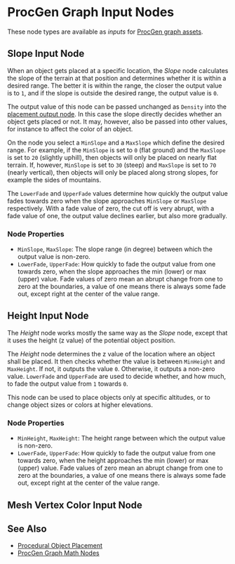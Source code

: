 # ProcGen Graph Input Nodes

These node types are available as *inputs* for [ProcGen graph assets](procgen-graph-asset.md).

## Slope Input Node

When an object gets placed at a specific location, the *Slope* node calculates the slope of the terrain at that position and determines whether it is within a desired range. The better it is within the range, the closer the output value is to `1`, and if the slope is outside the desired range, the output value is `0`.

The output value of this node can be passed unchanged as `Density` into the [placement output node](procgen-graph-output-placement.md). In this case the slope directly decides whether an object gets placed or not. It may, however, also be passed into other values, for instance to affect the color of an object.

On the node you select a `MinSlope` and a `MaxSlope` which define the desired range. For example, if the `MinSlope` is set to `0` (flat ground) and the `MaxSlope` is set to `20` (slightly uphill), then objects will only be placed on nearly flat terrain.
If, however, `MinSlope` is set to `30` (steep) and `MaxSlope` is set to `70` (nearly vertical), then objects will only be placed along strong slopes, for example the sides of mountains.

The `LowerFade` and `UpperFade` values determine how quickly the output value fades towards zero when the slope approaches `MinSlope` or `MaxSlope` respectively. With a fade value of zero, the cut off is very abrupt, with a fade value of one, the output value declines earlier, but also more gradually.

### Node Properties

* `MinSlope`, `MaxSlope`: The slope range (in degree) between which the output value is non-zero.
* `LowerFade`, `UpperFade`: How quickly to fade the output value from one towards zero, when the slope approaches the min (lower) or max (upper) value. Fade values of zero mean an abrupt change from one to zero at the boundaries, a value of one means there is always some fade out, except right at the center of the value range.

## Height Input Node

The *Height* node works mostly the same way as the *Slope* node, except that it uses the height (z value) of the potential object position.

The *Height* node determines the z value of the location where an object shall be placed. It then checks whether the value is between `MinHeight` and `MaxHeight`. If not, it outputs the value `0`. Otherwise, it outputs a non-zero value. `LowerFade` and `UpperFade` are used to decide whether, and how much, to fade the output value from `1` towards `0`.

This node can be used to place objects only at specific altitudes, or to change object sizes or colors at higher elevations.

### Node Properties

* `MinHeight`, `MaxHeight`: The height range between which the output value is non-zero.
* `LowerFade`, `UpperFade`:  How quickly to fade the output value from one towards zero, when the height approaches the min (lower) or max (upper) value. Fade values of zero mean an abrupt change from one to zero at the boundaries, a value of one means there is always some fade out, except right at the center of the value range.

## Mesh Vertex Color Input Node

<!-- PAGE IS TODO -->

## See Also

* [Procedural Object Placement](procedural-object-placement.md)
* [ProcGen Graph Math Nodes](procgen-graph-math.md)
